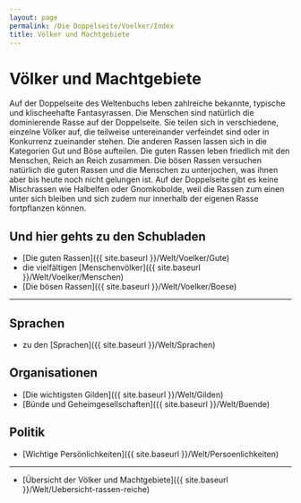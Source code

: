 ```yaml
---
layout: page
permalink: /Die Doppelseite/Voelker/Index
title: Völker und Machtgebiete
---
```


# Völker und Machtgebiete

Auf der Doppelseite des Weltenbuchs leben zahlreiche bekannte, typische und klischeehafte Fantasyrassen. Die Menschen sind natürlich die dominierende Rasse auf der Doppelseite. Sie teilen sich in verschiedene, einzelne Völker auf, die teilweise untereinander verfeindet sind oder in Konkurrenz zueinander stehen. Die anderen Rassen lassen sich in die Kategorien Gut und Böse aufteilen. Die guten Rassen leben friedlich mit den Menschen, Reich an Reich zusammen. Die bösen Rassen versuchen natürlich die guten Rassen und die Menschen zu unterjochen, was ihnen aber bis heute noch nicht gelungen ist. Auf der Doppelseite gibt es keine Mischrassen wie Halbelfen oder Gnomkobolde, weil die Rassen zum einen unter sich bleiben und sich zudem nur innerhalb der eigenen Rasse fortpflanzen können.

## Und hier gehts zu den Schubladen

- [Die guten Rassen]({{ site.baseurl }}/Welt/Voelker/Gute)
- die vielfältigen [Menschenvölker]({{ site.baseurl }}/Welt/Voelker/Menschen)
- [Die bösen Rassen]({{ site.baseurl }}/Welt/Voelker/Boese)


***
## Sprachen

- zu den [Sprachen]({{ site.baseurl }}/Welt/Sprachen)

## Organisationen

- [Die wichtigsten Gilden]({{ site.baseurl }}/Welt/Gilden)
- [Bünde und Geheimgesellschaften]({{ site.baseurl }}/Welt/Buende)

## Politik

- [Wichtige Persönlichkeiten]({{ site.baseurl }}/Welt/Persoenlichkeiten)


***
- [Übersicht der Völker und Machtgebiete]({{ site.baseurl }}/Welt/Uebersicht-rassen-reiche)

